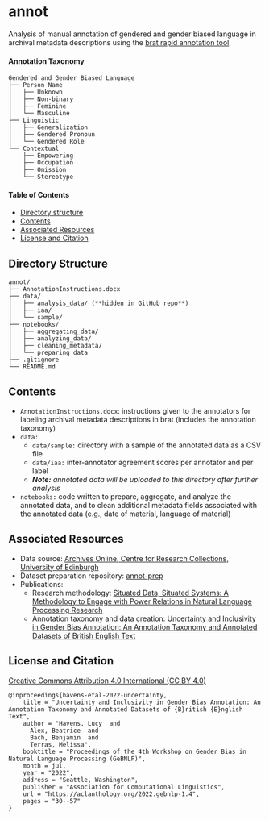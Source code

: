 # annot

Analysis of manual annotation of gendered and gender biased language in archival metadata descriptions using the [brat rapid annotation tool](https://brat.nlplab.org).

#### Annotation Taxonomy
```
Gendered and Gender Biased Language
├── Person Name
│   ├── Unknown
│   ├── Non-binary
│   ├── Feminine
│   └── Masculine
├── Linguistic
│   ├── Generalization
│   ├── Gendered Pronoun
│   └── Gendered Role
└── Contextual
    ├── Empowering
    ├── Occupation
    ├── Omission
    └── Stereotype
```

#### Table of Contents
* [Directory structure](#directory-structure)
* [Contents](#contents)
* [Associated Resources](#associated-resources)
* [License and Citation](#license-and-citation)

## Directory Structure
```
annot/
├── AnnotationInstructions.docx
├── data/  
│   ├── analysis_data/ (**hidden in GitHub repo**)
│   ├── iaa/
│   └── sample/
├── notebooks/
│   ├── aggregating_data/
│   ├── analyzing_data/
│   ├── cleaning_metadata/
│   └── preparing_data
├── .gitignore
└── README.md
```

## Contents

* `AnnotationInstructions.docx`: instructions given to the annotators for labeling archival metadata descriptions in brat (includes the annotation taxonomy)
* `data:`
  * `data/sample:` directory with a sample of the annotated data as a CSV file
  * `data/iaa:` inter-annotator agreement scores per annotator and per label
  * ***Note:** annotated data *will be* uploaded to this directory after further analysis*
* `notebooks:` code written to prepare, aggregate, and analyze the annotated data, and to clean additional metadata fields associated with the annotated data (e.g., date of material, language of material)

## Associated Resources

* Data source: [Archives Online, Centre for Research Collections, University of Edinburgh](archives.collections.ed.ac.uk)
* Dataset preparation repository: [annot-prep](https://github.com/thegoose20/annot-prep)
* Publications:
  * Research methodology: [Situated Data, Situated Systems: A Methodology to Engage with Power Relations in Natural Language Processing Research](https://aclanthology.org/2020.gebnlp-1.10/)
  * Annotation taxonomy and data creation: [Uncertainty and Inclusivity in Gender Bias Annotation: An Annotation Taxonomy and Annotated Datasets of British English Text](https://aclanthology.org/2022.gebnlp-1.4/)

## License and Citation
[Creative Commons Attribution 4.0 International (CC BY 4.0)](https://creativecommons.org/licenses/by/4.0/)

```
@inproceedings{havens-etal-2022-uncertainty,
    title = "Uncertainty and Inclusivity in Gender Bias Annotation: An Annotation Taxonomy and Annotated Datasets of {B}ritish {E}nglish Text",
    author = "Havens, Lucy  and
      Alex, Beatrice  and
      Bach, Benjamin  and
      Terras, Melissa",
    booktitle = "Proceedings of the 4th Workshop on Gender Bias in Natural Language Processing (GeBNLP)",
    month = jul,
    year = "2022",
    address = "Seattle, Washington",
    publisher = "Association for Computational Linguistics",
    url = "https://aclanthology.org/2022.gebnlp-1.4",
    pages = "30--57"
}
```
